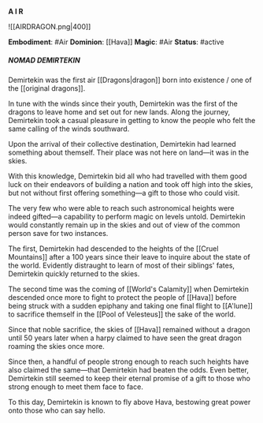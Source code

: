 **A I R**

![[AIRDRAGON.png|400]]

**Embodiment**: #Air
**Dominion**: [[Hava]]
**Magic**: #Air 
**Status**: #active
##### **NOMAD DEMIRTEKIN**

Demirtekin was the first air [[Dragons|dragon]] born into existence / one of the [[original dragons]].

In tune with the winds since their youth, Demirtekin was the first of the dragons to leave home and set out for new lands. Along the journey, Demirtekin took a casual pleasure in getting to know the people who felt the same calling of the winds southward. 

Upon the arrival of their collective destination, Demirtekin had learned something about themself. Their place was not here on land—it was in the skies. 

With this knowledge, Demirtekin bid all who had travelled with them good luck on their endeavors of building a nation and took off high into the skies, but not without first offering something—a gift to those who could visit. 

The very few who were able to reach such astronomical heights were indeed gifted—a capability to perform magic on levels untold. Demirtekin would constantly remain up in the skies and out of view of the common person save for two instances. 

The first, Demirtekin had descended to the heights of the [[Cruel Mountains]] after a 100 years since their leave to inquire about the state of the world. Evidently distraught to learn of most of their siblings' fates, Demirtekin quickly returned to the skies. 

The second time was the coming of [[World's Calamity]] when Demirtekin descended once more to fight to protect the people of [[Hava]] before being struck with a sudden epiphany and taking one final flight to [[A'lune]] to sacrifice themself in the [[Pool of Velesteus]] the sake of the world. 

Since that noble sacrifice, the skies of [[Hava]] remained without a dragon until 50 years later when a harpy claimed to have seen the great dragon roaming the skies once more. 

Since then, a handful of people strong enough to reach such heights have also claimed the same—that Demirtekin had beaten the odds. Even better, Demirtekin still seemed to keep their eternal promise of a gift to those who strong enough to meet them face to face. 

To this day, Demirtekin is known to fly above Hava, bestowing great power onto those who can say hello.